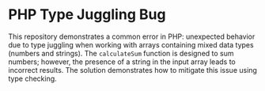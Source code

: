 # PHP Type Juggling Bug
This repository demonstrates a common error in PHP: unexpected behavior due to type juggling when working with arrays containing mixed data types (numbers and strings).  The `calculateSum` function is designed to sum numbers; however, the presence of a string in the input array leads to incorrect results. The solution demonstrates how to mitigate this issue using type checking.
